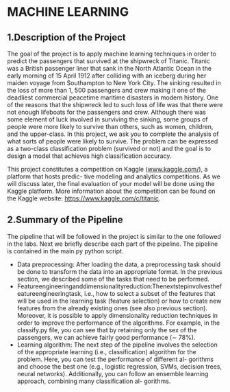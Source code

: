# MACHINE LEARNING

## 1.Description of the Project

The goal of the project is to apply machine learning techniques in order to predict the passengers that survived at the shipwreck of Titanic. Titanic was a British passenger liner that sank in the North Atlantic Ocean in the early morning of 15 April 1912 after colliding with an iceberg during her maiden voyage from Southampton to New York City. The sinking resulted in the loss of more than 1, 500 passengers and crew making it one of the deadliest commercial peacetime maritime disasters in modern history. One of the reasons that the shipwreck led to such loss of life was that there were not enough lifeboats for the passengers and crew. Although there was some element of luck involved in surviving the sinking, some groups of people were more likely to survive than others, such as women, children, and the upper-class. In this project, we ask you to complete the analysis of what sorts of people were likely to survive. The problem can be expressed as a two-class classification problem (survived or not) and the goal is to design a model that achieves high classification accuracy.

This project constitutes a competition on Kaggle (www.kaggle.com/), a platform that hosts predic- tive modeling and analytics competitions. As we will discuss later, the final evaluation of your model will be done using the Kaggle platform. More information about the competition can be found on the Kaggle website: https://www.kaggle.com/c/titanic.

## 2.Summary of the Pipeline

The pipeline that will be followed in the project is similar to the one followed in the labs. Next we briefly describe each part of the pipeline. The pipeline is contained in the main.py python script.

 * Data preprocessing: After loading the data, a preprocessing task should be done to transform the data into an appropriate format. In the previous section, we described some of the tasks that need to be performed.
 * Featureengineeringanddimensionalityreduction:Thenextstepinvolvesthefeatureengineeringtask, i.e., how to select a subset of the features that will be used in the learning task (feature selection) or how to create new features from the already existing ones (see also previous section). Moreover, it is possible to apply dimensionality reduction techniques in order to improve the performance of the algorithms. For example, in the classify.py file, you can see that by retaining only the sex of the passengers, we can achieve fairly good performance (∼ 78%).
 * Learning algorithm: The next step of the pipeline involves the selection of the appropriate learning (i.e., classification) algorithm for the problem. Here, you can test the performance of different al- gorithms and choose the best one (e.g., logistic regression, SVMs, decision trees, neural networks). Additionally, you can follow an ensemble learning approach, combining many classification al- gorithms.
